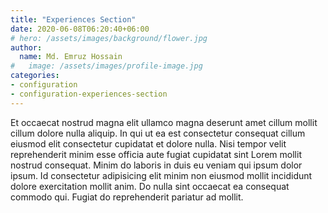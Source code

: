```yaml
---
title: "Experiences Section"
date: 2020-06-08T06:20:40+06:00
# hero: /assets/images/background/flower.jpg
author:
  name: Md. Emruz Hossain
#   image: /assets/images/profile-image.jpg
categories:
- configuration
- configuration-experiences-section
---
```


Et occaecat nostrud magna elit ullamco magna deserunt amet cillum mollit cillum dolore nulla aliquip. In qui ut ea est consectetur consequat cillum eiusmod elit consectetur cupidatat et dolore nulla. Nisi tempor velit reprehenderit minim esse officia aute fugiat cupidatat sint Lorem mollit nostrud consequat. Minim do laboris in duis eu veniam qui ipsum dolor ipsum. Id consectetur adipisicing elit minim non eiusmod mollit incididunt dolore exercitation mollit anim. Do nulla sint occaecat ea consequat commodo qui. Fugiat do reprehenderit pariatur ad mollit.
